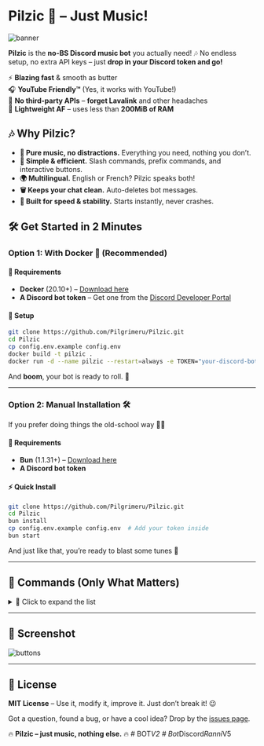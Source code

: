 # Pilzic 🎵 – Just Music!  

![banner](https://i.imgur.com/y73VY4q.jpg)  

**Pilzic** is the **no-BS Discord music bot** you actually need! 🎶 No endless setup, no extra API keys – just **drop in your Discord token and go!**  

⚡ **Blazing fast** & smooth as butter  
🎧 **YouTube Friendly™** (Yes, it works with YouTube!)  
🦾 **No third-party APIs** – **forget Lavalink** and other headaches  
💾 **Lightweight AF** – uses less than **200MiB of RAM**  

## 🎶 Why Pilzic?  

- **🎵 Pure music, no distractions.** Everything you need, nothing you don’t.  
- **🔄 Simple & efficient.** Slash commands, prefix commands, and interactive buttons.  
- **🌍 Multilingual.** English or French? Pilzic speaks both!  
- **🗑️ Keeps your chat clean.** Auto-deletes bot messages.  
- **🎯 Built for speed & stability.** Starts instantly, never crashes.  

## 🛠️ Get Started in 2 Minutes  

### Option 1: With Docker 🐳 (Recommended)  

#### 🔧 Requirements  
- **Docker** (20.10+) – [Download here](https://www.docker.com/get-started)  
- **A Discord bot token** – Get one from the [Discord Developer Portal](https://discord.com/developers/applications)  

#### 🚀 Setup  

```bash
git clone https://github.com/Pilgrimeru/Pilzic.git
cd Pilzic
cp config.env.example config.env
docker build -t pilzic .
docker run -d --name pilzic --restart=always -e TOKEN="your-discord-bot-token" pilzic
```

And **boom**, your bot is ready to roll. 🎉  

---

### Option 2: Manual Installation 🛠️  

If you prefer doing things the old-school way 👨‍💻  

#### 🔧 Requirements  
- **Bun** (1.1.31+) – [Download here](https://bun.sh/)  
- **A Discord bot token**  

#### ⚡ Quick Install  

```bash
git clone https://github.com/Pilgrimeru/Pilzic.git
cd Pilzic
bun install
cp config.env.example config.env  # Add your token inside
bun start
```

And just like that, you’re ready to blast some tunes 🎵  

---

## 📜 Commands (Only What Matters)  

<details>
<summary>📌 Click to expand the list</summary>

🎶 **Playback & Queue Management**  
- `/play (p)` - Play music from YouTube, Spotify, etc.  
- `/pause` - Pause the current track.  
- `/resume (r)` - Resume playback.  
- `/skip (s)` - Skip the current track.  
- `/stop` - Stop all music.  
- `/queue (q)` - Show the queue.  
- `/autoplay` - Enable automatic queue filling.  
- `/loop (l)` - Loop the current track.  
- `/shuffle` - Shuffle the queue.  
- `/insert` - Add a track to the start of the queue.  
- `/move (m)` - Move a track within the queue.  
- `/remove (rm)` - Remove a track from the queue.  
- `/previous` - Go back in the queue.  
- `/jumpto (jump)` - Jump to a specific track in the queue.  

🔧 **Utilities & Information**  
- `/ping` - Check bot response time.  
- `/lyrics (ly)` - Show lyrics of the current track.  
- `/nowplaying (np)` - Show what's currently playing.  
- `/volume (v)` - Adjust volume.  
- `/search (sh)` - Search and select videos to play.  
- `/uptime (up)` - Check how long the bot has been running.  
- `/help (h)` - Show all available commands.  
- `/invite` - Get the bot’s invite link.  
</details>  

---

## 📸 Screenshot  

![buttons](https://i.imgur.com/B1WKjlO.png)  

---

## 📄 License  

**MIT License** – Use it, modify it, improve it. Just don’t break it! 😉  

Got a question, found a bug, or have a cool idea? Drop by the [issues page](https://github.com/Pilgrimeru/Pilzic/issues).  

🔥 **Pilzic – just music, nothing else.** 🔥
#   B O T _ V 2  
 #   B o t _ D i s c o r d _ R a n n i _ V 5  
 